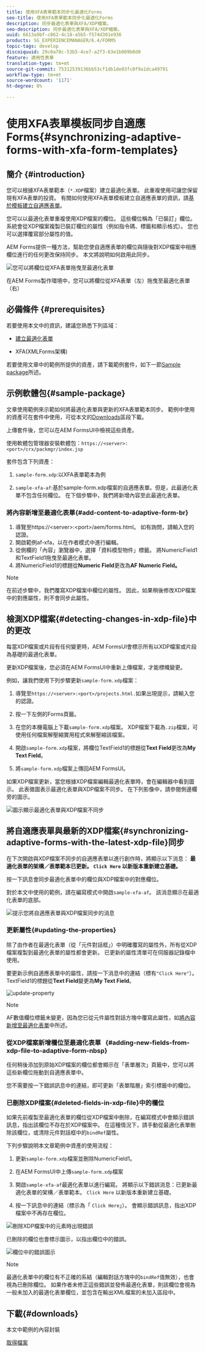 ```yaml
---
title: 使用XFA表單範本同步化最適化Forms
seo-title: 使用XFA表單範本同步化最適化Forms
description: 同步最適化表單與XFA/XDP檔案。
seo-description: 同步最適化表單與XFA/XDP檔案。
uuid: 6613a9bf-c862-4c18-a5b5-f574d301e936
products: SG_EXPERIENCEMANAGER/6.4/FORMS
topic-tags: develop
discoiquuid: 29c0a78c-53b5-4ce7-a2f3-63e1b089b0d0
feature: 適用性表單
translation-type: tm+mt
source-git-commit: 75312539136bb53cf1db1de03fc0f9a1dca49791
workflow-type: tm+mt
source-wordcount: '1171'
ht-degree: 0%

---
```



# 使用XFA表單模板同步自適應Forms{#synchronizing-adaptive-forms-with-xfa-form-templates}

## 簡介 {#introduction}

您可以根據XFA表單範本（`*.XDP`檔案）建立最適化表單。 此重複使用可讓您保留現有XFA表單的投資。 有關如何使用XFA表單模板建立自適應表單的資訊，請[基於模板建立自適應表單](/help/forms/using/creating-adaptive-form.md#p-create-an-adaptive-form-based-on-an-xfa-form-template-p)。

您可以以最適化表單重複使用XDP檔案的欄位。 這些欄位稱為「已裝訂」欄位。 系統會從XDP檔案複製已裝訂欄位的屬性（例如指令碼、標籤和顯示格式）。 您也可以選擇覆寫部分屬性的值。

AEM Forms提供一種方法，幫助您使自適應表單的欄位與隨後對XDP檔案中相應欄位進行的任何更改保持同步。 本文將說明如何啟用此同步。

![您可以將欄位從XFA表單拖曳至最適化表單](assets/drag-drop-xfa.gif.gif)

在AEM Forms製作環境中，您可以將欄位從XFA表單（左）拖曳至最適化表單（右）

## 必備條件 {#prerequisites}

若要使用本文中的資訊，建議您熟悉下列區域：

* [建立最適化表單](/help/forms/using/creating-adaptive-form.md)

* XFA(XMLForms架構)

若要使用文章中的範例所提供的資產，請下載範例套件，如下一節[Sample package](/help/forms/using/synchronizing-adaptive-forms-xfa.md#p-sample-package-p)所述。

## 示例軟體包{#sample-package}

文章使用範例來示範如何將最適化表單與更新的XFA表單範本同步。 範例中使用的資產可在套件中使用，可從本文的[Downloads](/help/forms/using/synchronizing-adaptive-forms-xfa.md#p-downloads-p)區段下載。

上傳套件後，您可以在AEM FormsUI中檢視這些資產。

使用軟體包管理器安裝軟體包：`https://<server>:<port>/crx/packmgr/index.jsp`

套件包含下列資產：

1. `sample-form.xdp`:以XFA表單範本為例

1. `sample-xfa-af`:基於sample-form.xdp檔案的自適應表單。但是，此最適化表單不包含任何欄位。 在下個步驟中，我們將新增內容至此最適化表單。

### 將內容新增至最適化表單{#add-content-to-adaptive-form-br}

1. 導覽至https://&lt;server>:&lt;port>/aem/forms.html。 如有詢問，請輸入您的認證。
1. 開啟範例af-xfa，以在作者模式中進行編輯。
1. 從側欄的「內容」瀏覽器中，選擇「資料模型物件」標籤。 將NumericField1和TextField1拖曳至最適化表單。
1. 將NumericField1的標題從&#x200B;**Numeric Field**&#x200B;更改為&#x200B;**AF Numeric Field。**

>[!NOTE]
>
>在前述步驟中，我們覆寫XDP檔案中欄位的屬性。 因此，如果稍後修改XDP檔案中的對應屬性，則不會同步此屬性。

## 檢測XDP檔案{#detecting-changes-in-xdp-file}中的更改

每當XDP檔案或片段有任何變更時，AEM FormsUI會標示所有以XDP檔案或片段為基礎的最適化表單。

更新XDP檔案後，您必須在AEM FormsUI中重新上傳檔案，才能標幟變更。

例如，讓我們使用下列步驟更新`sample-form.xdp`檔案：

1. 導覽至`https://<server>:<port>/projects.html.`如果出現提示，請輸入您的認證。
1. 按一下左側的Forms頁籤。
1. 在您的本機電腦上下載`sample-form.xdp`檔案。 XDP檔案下載為`.zip`檔案，可使用任何檔案解壓縮實用程式來解壓縮該檔案。

1. 開啟`sample-form.xdp`檔案，將欄位TextField1的標題從&#x200B;**Text Field**&#x200B;更改為&#x200B;**My Text Field**。

1. 將`sample-form.xdp`檔案上傳回AEM FormsUI。

如果XDP檔案更新，當您根據XDP檔案編輯最適化表單時，會在編輯器中看到圖示。 此表徵圖表示最適化表單與XDP檔案不同步。 在下列影像中，請參閱側邊欄旁的圖示。

![圖示顯示最適化表單與XDP檔案不同步](assets/sync-af-xfa.png)

## 將自適應表單與最新的XDP檔案{#synchronizing-adaptive-forms-with-the-latest-xdp-file}同步

在下次開啟與XDP檔案不同步的自適應表單以進行創作時，將顯示以下消息：
**最適化表單的架構／表單範本已更新。 `Click Here` 以新版本重新建立基礎。**

按一下訊息會同步最適化表單中的欄位與XDP檔案中的對應欄位。

對於本文中使用的範例，請在編寫模式中開啟`sample-xfa-af`。 該消息顯示在最適化表單的底部。

![提示您將自適應表單與XDP檔案同步的消息](assets/sync-af-xfa-1.png)

### 更新屬性{#updating-the-properties}

除了由作者在最適化表單（從「元件對話框」）中明確覆寫的屬性外，所有從XDP檔案複製到最適化表單的屬性都會更新。 已更新的屬性清單可在伺服器記錄檔中使用。

要更新示例自適應表單中的屬性，請按一下消息中的連結（標有`"Click Here"`）。 TextField1的標題從&#x200B;**Text Field**&#x200B;變更為&#x200B;**My Text Field**。

![update-property](assets/update-property.png)

>[!NOTE]
>
>AF數值欄位標籤未變更，因為您已從元件屬性對話方塊中覆寫此屬性，如[將內容新增至最適化表單](#p-add-content-to-adaptive-form-br-p)中所述。

### 從XDP檔案新增欄位至最適化表單   {#adding-new-fields-from-xdp-file-to-adaptive-form-nbsp}

任何稍後添加到原始XDP檔案的欄位都會顯示在「表單層次」頁籤中，您可以將這些新欄位拖動到自適應表單中。

您不需要按一下錯誤訊息中的連結，即可更新「表單階層」索引標籤中的欄位。

### 已刪除XDP檔案{#deleted-fields-in-xdp-file}中的欄位

如果先前複製至最適化表單的欄位從XDP檔案中刪除，在編寫模式中會顯示錯誤訊息，指出該欄位不存在於XDP檔案中。 在這種情況下，請手動從最適化表單刪除該欄位，或清除元件對話框中的`bindRef`屬性。

下列步驟說明本文章範例中資產的使用流程：

1. 更新`sample-form.xdp`檔案並刪除NumericField1。
1. 在AEM FormsUI中上傳`sample-form.xdp`檔案
1. 開啟`sample-xfa-af`最適化表單以進行編寫。 將顯示以下錯誤消息：已更新最適化表單的架構／表單範本。 `Click Here` 以新版本重新建立基礎。

1. 按一下訊息中的連結（標示為「 `Click Here`」）。 會顯示錯誤訊息，指出XDP檔案中不再存在欄位。

![刪除XDP檔案中的元素時出現錯誤](assets/no-element-xdp.png)

已刪除的欄位也會標示圖示，以指出欄位中的錯誤。

![欄位中的錯誤圖示](assets/error-field.png)

>[!NOTE]
>
>最適化表單中的欄位有不正確的系結（編輯對話方塊中的`bindRef`值無效），也會視為已刪除欄位。 如果作者未修正這些錯誤並發佈最適化表單，則該欄位會視為一般未加入的最適化表單欄位，並包含在輸出XML檔案的未加入區段中。

## 下載{#downloads}

本文中範例的內容封裝

[取得檔案](assets/sample-xfa-af-sync-1.0.zip)
